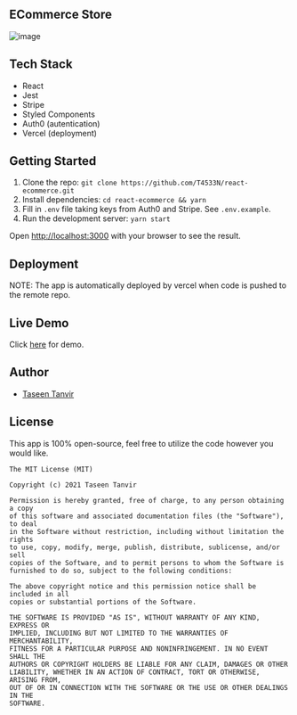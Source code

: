 ## ECommerce Store

![image](https://user-images.githubusercontent.com/44163644/113028462-1bff0680-91ad-11eb-9a81-d323f300f06d.png)

## Tech Stack

- React
- Jest
- Stripe
- Styled Components
- Auth0 (autentication)
- Vercel (deployment)

## Getting Started

1. Clone the repo: `git clone https://github.com/T4533N/react-ecommerce.git`
2. Install dependencies: `cd react-ecommerce && yarn`
3. Fill in `.env` file taking keys from Auth0 and Stripe. See `.env.example`. 
4. Run the development server: `yarn start`

Open [http://localhost:3000](http://localhost:3000) with your browser to see the result.

## Deployment

NOTE: The app is automatically deployed by vercel when code is pushed to the remote repo.

## Live Demo

Click [here](https://reactjs-ecommerce.vercel.app) for demo.

## Author 

- [Taseen Tanvir](https://tanvir.io/)

## License

This app is 100% open-source, feel free to utilize the code however you would like.

```
The MIT License (MIT)

Copyright (c) 2021 Taseen Tanvir

Permission is hereby granted, free of charge, to any person obtaining a copy
of this software and associated documentation files (the "Software"), to deal
in the Software without restriction, including without limitation the rights
to use, copy, modify, merge, publish, distribute, sublicense, and/or sell
copies of the Software, and to permit persons to whom the Software is
furnished to do so, subject to the following conditions:

The above copyright notice and this permission notice shall be included in all
copies or substantial portions of the Software.

THE SOFTWARE IS PROVIDED "AS IS", WITHOUT WARRANTY OF ANY KIND, EXPRESS OR
IMPLIED, INCLUDING BUT NOT LIMITED TO THE WARRANTIES OF MERCHANTABILITY,
FITNESS FOR A PARTICULAR PURPOSE AND NONINFRINGEMENT. IN NO EVENT SHALL THE
AUTHORS OR COPYRIGHT HOLDERS BE LIABLE FOR ANY CLAIM, DAMAGES OR OTHER
LIABILITY, WHETHER IN AN ACTION OF CONTRACT, TORT OR OTHERWISE, ARISING FROM,
OUT OF OR IN CONNECTION WITH THE SOFTWARE OR THE USE OR OTHER DEALINGS IN THE
SOFTWARE.
```
